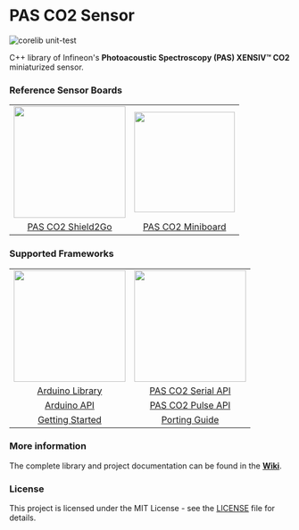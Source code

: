 # PAS CO2 Sensor

![corelib unit-test](https://github.com/Infineon/pas-co2-sensor/actions/workflows/unit-test.yml/badge.svg)

C++ library of Infineon's **Photoacoustic Spectroscopy (PAS) XENSIV™ CO2** miniaturized sensor.

### Reference Sensor Boards
<table>
    <tr>
        <td align="center"><img src="https://github.com/Infineon/pas-co2-sensor/wiki/img/pas-co2-s2go-front.jpg" width=200></td>
        <td align="center"><img  src="https://github.com/Infineon/pas-co2-sensor/wiki/img/pas-co2-miniboard.jpg" width=180></td>
    </tr>
    <tr>
        <td style="text-align: center"><a href="https://github.com/Infineon/pas-co2-sensor/wiki/Hardware-Platforms#pas-co2-sensor-shield-2go">PAS CO2 Shield2Go</a></td>
        <td style="text-align: center"><a href="https://github.com/Infineon/pas-co2-sensor/wiki/Hardware-Platforms#pas-co2-sensor-stand-alone">PAS CO2 Miniboard</a></td>
    </tr>
</table>

### Supported Frameworks

<table>
    <tr>
        <td><img src="https://github.com/Infineon/pas-co2-sensor/wiki/img/arduino-logo.png" width=200></td>
        <td><img src="https://github.com/Infineon/pas-co2-sensor/wiki/img/cross-platform.png" width=200></td>
    </tr>
    <tr>
        <td style="text-align: center"><a href="https://github.com/Infineon/arduino-pas-co2-sensor">Arduino Library</a></td>
        <td style="text-align: center"><a href="https://github.com/Infineon/pas-co2-sensor/wiki/PAS-CO2-Serial-API">PAS CO2 Serial API</a></td>
    </tr>
    <tr>
        <td style="text-align: center"><a href="https://github.com/Infineon/pas-co2-sensor/wiki/Arduino-API">Arduino API</a></td>
        <td style="text-align: center"><a href="https://github.com/Infineon/pas-co2-sensor/wiki/PAS-CO2-Pulse-API">PAS CO2 Pulse API</a></td>
    </tr>
    <tr>
        <td style="text-align: center"><a href="https://github.com/Infineon/pas-co2-sensor/wiki/Ino-Getting-Started">Getting Started</a></td>
        <td style="text-align: center"><a href="https://github.com/Infineon/pas-co2-sensor/wiki/Porting-Guide">Porting Guide</a></td>
    </tr>
</table>

### More information

The complete library and project documentation can be found in the **[Wiki](https://github.com/infineon/pas-co2-sensor/wiki/Home)**. 
  
### License

This project is licensed under the MIT License - see the [LICENSE](LICENSE) file for details.


